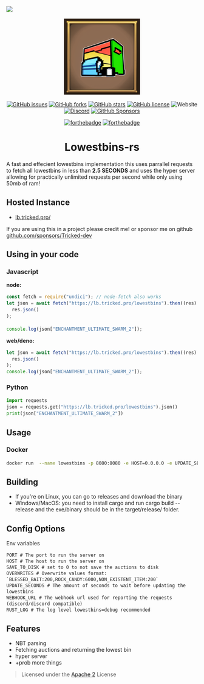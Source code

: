![](assets/logo.png)

<div align="center">

<img alt="Logo" src=".github/assets/logo.png" width="200">

[![GitHub issues](https://img.shields.io/github/issues/Tricked-dev/lowestbins)](https://github.com/Tricked-dev/lowestbins/issues) [![GitHub forks](https://img.shields.io/github/forks/Tricked-dev/lowestbins)](https://github.com/Tricked-dev/lowestbins/network)
[![GitHub stars](https://img.shields.io/github/stars/Tricked-dev/lowestbins)](https://github.com/Tricked-dev/lowestbins/stargazers)
[![GitHub license](https://img.shields.io/github/license/Tricked-dev/lowestbins)](https://github.com/Tricked-dev/lowestbins/blob/master/LICENSE)
![Website](https://img.shields.io/website?url=https%3A%2F%2Flb.tricked.pro%2F)
[![Discord](https://img.shields.io/discord/748956745409232945)](https://discord.gg/mY8zTARu4g)
[![GitHub Sponsors](https://img.shields.io/github/sponsors/tricked-dev)](https://github.com/sponsors/Tricked-dev)

[![forthebadge](https://forthebadge.com/images/badges/ctrl-c-ctrl-v.svg)](https://forthebadge.com)
[![forthebadge](https://forthebadge.com/images/badges/made-with-rust.svg)](https://forthebadge.com)

# Lowestbins-rs

</div>

A fast and effecient lowestbins implementation this uses parrallel requests to fetch all lowestbins in less than **2.5 SECONDS** and uses the hyper server allowing for practically unlimited requests per second while only using 50mb of ram!

## Hosted Instance

- [lb.tricked.pro/](https://lb.tricked.pro/)

If you are using this in a project please credit me! or sponsor me on github [github.com/sponsors/Tricked-dev](https://github.com/sponsors/Tricked-dev)

## Using in your code

### Javascript

**node:**

```js
const fetch = require("undici"); // node-fetch also works
let json = await fetch("https://lb.tricked.pro/lowestbins").then((res) =>
  res.json()
);

console.log(json["ENCHANTMENT_ULTIMATE_SWARM_2"]);
```

**web/deno:**

```js
let json = await fetch("https://lb.tricked.pro/lowestbins").then((res) =>
  res.json()
);
console.log(json["ENCHANTMENT_ULTIMATE_SWARM_2"]);
```

### Python

```py
import requests
json = requests.get("https://lb.tricked.pro/lowestbins").json()
print(json["ENCHANTMENT_ULTIMATE_SWARM_2"])
```

## Usage

### Docker

```bash
docker run  --name lowestbins -p 8080:8080 -e HOST=0.0.0.0 -e UPDATE_SECONDS=120 -d ghcr.io/tricked-dev/lowestbins:latest
```

## Building

- If you're on Linux, you can go to releases and download the binary
- Windows/MacOS: you need to install cargo and run cargo build --release and the exe/binary should be in the target/release/ folder.

## Config Options

Env variables

```env
PORT # The port to run the server on
HOST # The host to run the server on
SAVE_TO_DISK # set to 0 to not save the auctions to disk
OVERWRITES # Overwrite values format: `BLESSED_BAIT:200,ROCK_CANDY:6000,NON_EXISTENT_ITEM:200`
UPDATE_SECONDS # The amount of seconds to wait before updating the lowestbins
WEBHOOK_URL # The webhook url used for reporting the requests (discord/discord compatible)
RUST_LOG # The log level lowestbins=debug recommended
```

## Features

- NBT parsing
- Fetching auctions and returning the lowest bin
- hyper server
- \+prob more things

> Licensed under the [Apache 2](./LICENSE) License
